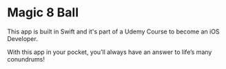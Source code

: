 #  Magic 8 Ball

This app is built in Swift and it's part of a Udemy Course to become an iOS Developer.

With this app in your pocket, you’ll always have an answer to life’s many conundrums!
